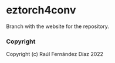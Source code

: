 eztorch4conv
============
Branch with the website for the repository.


### Copyright
Copyright (c) Raúl Fernández Díaz 2022
